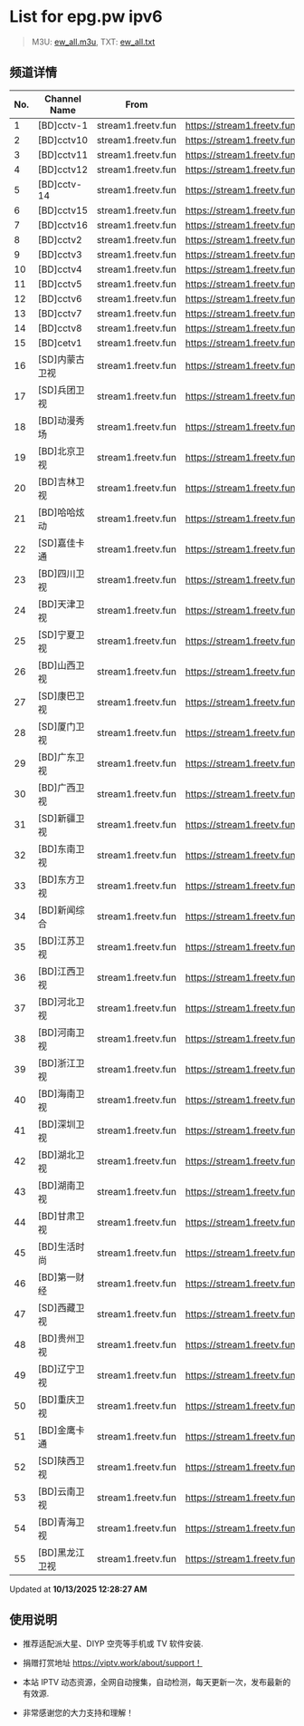 # List for **epg.pw ipv6**

> M3U: [ew_all.m3u](./ew_all.m3u ), TXT: [ew_all.txt](./txt/ew_all.txt )

## 频道详情

| No. | Channel Name | From | Source |
| --- | ------------ | ---- | ------ |
| 1 | [BD]cctv-1 | stream1.freetv.fun | <https://stream1.freetv.fun/aca593418a5d387996e89adf3a0452856e5623d7759d2ff35078a7e3968f47e8.m3u8> |
| 2 | [BD]cctv10 | stream1.freetv.fun | <https://stream1.freetv.fun/601aaec79c3895954bda6716c1435d723a2f88fa532bd101bf6deec4a997ccb5.m3u8> |
| 3 | [BD]cctv11 | stream1.freetv.fun | <https://stream1.freetv.fun/a1ee8a4f3954b5e76c7d40251197d089421f936e5f616960f16ff6494fff42bf.m3u8> |
| 4 | [BD]cctv12 | stream1.freetv.fun | <https://stream1.freetv.fun/ff006f4d7a7b8b1cab9da212b7742af82eae518f417c1fe0cf97eb5556be58ed.m3u8> |
| 5 | [BD]cctv-14 | stream1.freetv.fun | <https://stream1.freetv.fun/67ff5273921eee735ee98a8afae8927f0583d813190b856bc93dd62ae98d584a.m3u8> |
| 6 | [BD]cctv15 | stream1.freetv.fun | <https://stream1.freetv.fun/a8a8f610222ebde00a5a1de02fae75e306f06f333ac01aeecd8c363c51285537.m3u8> |
| 7 | [BD]cctv16 | stream1.freetv.fun | <https://stream1.freetv.fun/e48a1dccf8e46a6ff6d6c3f16ecb266622e67ea7ad05003389743c7c6a988b5b.m3u8> |
| 8 | [BD]cctv2 | stream1.freetv.fun | <https://stream1.freetv.fun/ccc77f9724e786676ba5afe0965ea489e0a72bf472625688b404670f479f6f8a.m3u8> |
| 9 | [BD]cctv3 | stream1.freetv.fun | <https://stream1.freetv.fun/c330cd6fb19419bbb5da1ca1309c830cd92358028f6c5517ec4e7f3f9c744c61.m3u8> |
| 10 | [BD]cctv4 | stream1.freetv.fun | <https://stream1.freetv.fun/09d6dea42febb619ee6e68faa8cf4e255a8366b33ccb9478248280547eceff81.m3u8> |
| 11 | [BD]cctv5 | stream1.freetv.fun | <https://stream1.freetv.fun/51814dc0950f84758e575f19816576f3a94ab7c14459ab27db8506542ac6bcc7.m3u8> |
| 12 | [BD]cctv6 | stream1.freetv.fun | <https://stream1.freetv.fun/63514d6a0cc1d233f91a13749a64b5271fed4f84f47cc884e189a42a4837d620.m3u8> |
| 13 | [BD]cctv7 | stream1.freetv.fun | <https://stream1.freetv.fun/0e7a6e3465c41dffe831bd4ff05b723b42f040b011aa244a7a9636b16d9c3daa.m3u8> |
| 14 | [BD]cctv8 | stream1.freetv.fun | <https://stream1.freetv.fun/87ae3ed5a48cd1fcaeabdad2d9bffd41a515d478cb506d278b6390c3c24e235f.m3u8> |
| 15 | [BD]cetv1 | stream1.freetv.fun | <https://stream1.freetv.fun/5dde6483e2272e460f65b17869d0cccae877e509dbdf85500b03be369357558a.m3u8> |
| 16 | [SD]内蒙古卫视 | stream1.freetv.fun | <https://stream1.freetv.fun/279677b3b951e2cdbee503624b1e1425d24666b3a6d1161bf0640918a772bbfd.m3u8> |
| 17 | [SD]兵团卫视 | stream1.freetv.fun | <https://stream1.freetv.fun/f897a1d9660fc6f0a701c6623742f095bdc4b8f3a93d721d131b0f3432ee5391.m3u8> |
| 18 | [BD]动漫秀场 | stream1.freetv.fun | <https://stream1.freetv.fun/01338fd08b1718f396da23e41d0f2ac8781b971adb8fb69e48b9f365f2f68470.m3u8> |
| 19 | [BD]北京卫视 | stream1.freetv.fun | <https://stream1.freetv.fun/5a5ed6ab48efe66ac99173f62b9586982269947eb08451d02f88523876e70043.m3u8> |
| 20 | [BD]吉林卫视 | stream1.freetv.fun | <https://stream1.freetv.fun/b752b222023699761a363932d73d13ba9919965e8e139d0eac3dbf305ed5a8c1.m3u8> |
| 21 | [BD]哈哈炫动 | stream1.freetv.fun | <https://stream1.freetv.fun/85aec22da72dbb69d4271fbde70b929f467b7d1b7c3c21639939b3d7865a00ac.m3u8> |
| 22 | [SD]嘉佳卡通 | stream1.freetv.fun | <https://stream1.freetv.fun/e98b490c7d24e6659c2ef4bb630d8d89f29ea705f901019e60571ec70b4dc0f1.m3u8> |
| 23 | [BD]四川卫视 | stream1.freetv.fun | <https://stream1.freetv.fun/4fac296fd9cc5208891eb5a10f289404e7719e3c738bfdda26d726eb9e039e97.m3u8> |
| 24 | [BD]天津卫视 | stream1.freetv.fun | <https://stream1.freetv.fun/ad6116f0606efa966076ed15f4dcaf3237764e218835fc4428df75937e12f783.m3u8> |
| 25 | [SD]宁夏卫视 | stream1.freetv.fun | <https://stream1.freetv.fun/f2f8306c7cc39bd605d852b4dabd77f41f16f2a9046d0d30e2dd471bc7aafe2d.m3u8> |
| 26 | [BD]山西卫视 | stream1.freetv.fun | <https://stream1.freetv.fun/7134b52d41c5da0ebefe4234424eb6e81cb40844c3c32dec3bb8ec46c333c129.m3u8> |
| 27 | [SD]康巴卫视 | stream1.freetv.fun | <https://stream1.freetv.fun/a76a6b69e65e5cbce50103bae24c8802ac6b3f70a20bee6bd8a75380e707eb9a.m3u8> |
| 28 | [SD]厦门卫视 | stream1.freetv.fun | <https://stream1.freetv.fun/7e065244e6ddbe3f0d86943751eb6bc57cc6bfd1abfc0de6ad529c63a2e9b7e0.m3u8> |
| 29 | [BD]广东卫视 | stream1.freetv.fun | <https://stream1.freetv.fun/ae191befaf0940adbf606ccbec25e250a8ad2f80853853e90d43864849b0e672.m3u8> |
| 30 | [BD]广西卫视 | stream1.freetv.fun | <https://stream1.freetv.fun/5206e64f138db7c8f7dead5969aeb89c1a5d7ef0fa8d70add327de43d73b43e9.m3u8> |
| 31 | [SD]新疆卫视 | stream1.freetv.fun | <https://stream1.freetv.fun/04f0088c1cdfec6ca713ee7e17ff1f99c8b8c5f0778cc1faa3068091afa6e012.m3u8> |
| 32 | [BD]东南卫视 | stream1.freetv.fun | <https://stream1.freetv.fun/12cc275a53b0651fdf3fb0c2e9a8bdf5a3eb47d2470edf05da5d0e5d86681f23.m3u8> |
| 33 | [BD]东方卫视 | stream1.freetv.fun | <https://stream1.freetv.fun/261a184cf001b57705eca5d12886ec0180c59d7d7d339eb0ec54d6666ada9926.m3u8> |
| 34 | [BD]新闻综合 | stream1.freetv.fun | <https://stream1.freetv.fun/9585bd251ceb89ed89a45812f120781dac9ddc1ce6c46699a762801c7d48c728.m3u8> |
| 35 | [BD]江苏卫视 | stream1.freetv.fun | <https://stream1.freetv.fun/b484249faa35740c98c20dd599a41e18135fa7626edd0489fbe28a00ec2652b8.m3u8> |
| 36 | [BD]江西卫视 | stream1.freetv.fun | <https://stream1.freetv.fun/1d56b395bdb00424c44f8dbff39c9b2606472caa25b9328fb7231f8a97643de7.m3u8> |
| 37 | [BD]河北卫视 | stream1.freetv.fun | <https://stream1.freetv.fun/50a5410e1d04d5d14187b7b663c633977b51e860cf4e7046b19159d791a1a0a1.m3u8> |
| 38 | [BD]河南卫视 | stream1.freetv.fun | <https://stream1.freetv.fun/3f924dd8991e62f51321ff8ace4be7c1d0e7985af6e76c0327cfb916d440598d.m3u8> |
| 39 | [BD]浙江卫视 | stream1.freetv.fun | <https://stream1.freetv.fun/3bcf99d2946ccf8b6feabbc8298a4630913b805d5965a209a4d2de2ae9ffc79f.m3u8> |
| 40 | [BD]海南卫视 | stream1.freetv.fun | <https://stream1.freetv.fun/4976d4d4adc40dea6818cd00c88f573f89241aa55da491202c4383813aa6bde6.m3u8> |
| 41 | [BD]深圳卫视 | stream1.freetv.fun | <https://stream1.freetv.fun/3924a4c38be968b7c7e094575a244a19fe8fcb809d4a627f206c62adfd9f0538.m3u8> |
| 42 | [BD]湖北卫视 | stream1.freetv.fun | <https://stream1.freetv.fun/7334aa35e6a44cc649804189187ff5f4164d90293e8e6044a3d0373f3a8b9216.m3u8> |
| 43 | [BD]湖南卫视 | stream1.freetv.fun | <https://stream1.freetv.fun/98760919199aeb391854e9698f0ec090972c1f03879d4fd98943994d7812205d.m3u8> |
| 44 | [BD]甘肃卫视 | stream1.freetv.fun | <https://stream1.freetv.fun/92bd45458df40301e83dbc4bbbec87fd5b8ea6b157714155198c47e0dd97be69.m3u8> |
| 45 | [BD]生活时尚 | stream1.freetv.fun | <https://stream1.freetv.fun/9d62fc46bb74c3eb66fdba1935da47edd87f2751f434f9d082bf0b036503db29.m3u8> |
| 46 | [BD]第一财经 | stream1.freetv.fun | <https://stream1.freetv.fun/533f951c259e0a0db9189aab022c535bca241b30dbf0d18aca82012de4e8c080.m3u8> |
| 47 | [SD]西藏卫视 | stream1.freetv.fun | <https://stream1.freetv.fun/0ce69f834e1649cd03f033558903baeeda2ce44c16d0553b2587e92f6029f80e.m3u8> |
| 48 | [BD]贵州卫视 | stream1.freetv.fun | <https://stream1.freetv.fun/caaa783fef84dc9616efd12130e12c203f778c37b47e56803d8b4c0659254948.m3u8> |
| 49 | [BD]辽宁卫视 | stream1.freetv.fun | <https://stream1.freetv.fun/4cec02e6ee84731aee7c1ac29be903709bf4cf93ae34ae6ad1076b5323e01c75.m3u8> |
| 50 | [BD]重庆卫视 | stream1.freetv.fun | <https://stream1.freetv.fun/2cc37994e83ac5297536b7aa4912aa45ab17d96e53cf4cd7c66f98ad2aaf38fe.m3u8> |
| 51 | [BD]金鹰卡通 | stream1.freetv.fun | <https://stream1.freetv.fun/d20d03fc60ad339d49e1d54e4379efc257a119c0a7ac7ab767e40d1823d7f89c.m3u8> |
| 52 | [SD]陕西卫视 | stream1.freetv.fun | <https://stream1.freetv.fun/4503729b5f4ee230f90e9e982984e8af1d1b2b8748b935224b51c60f58c8890a.m3u8> |
| 53 | [BD]云南卫视 | stream1.freetv.fun | <https://stream1.freetv.fun/e0d72e40da75f2fab185dbcbe50041d8d0b9a9b14f9cfe43c8c7c7f5d1c4649e.m3u8> |
| 54 | [BD]青海卫视 | stream1.freetv.fun | <https://stream1.freetv.fun/021954e0bd23ff5994dc1c5280e02e9e28fbadbf2661aae937772b2c44c4b6a3.m3u8> |
| 55 | [BD]黑龙江卫视 | stream1.freetv.fun | <https://stream1.freetv.fun/9d7a745d71fa16ea6b1a0edce79f7b842e59487519e7a76bcef5b0c7a87a3f24.m3u8> |

Updated at **10/13/2025 12:28:27 AM**

## 使用说明

- 推荐适配派大星、DIYP 空壳等手机或 TV 软件安装.

- 捐赠打赏地址 <https://viptv.work/about/support！>

- 本站 IPTV 动态资源，全网自动搜集，自动检测，每天更新一次，发布最新的有效源.

- 非常感谢您的大力支持和理解！
